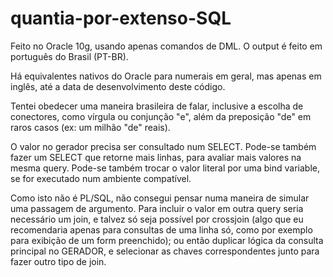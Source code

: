 # quantia-por-extenso-SQL

Feito no Oracle 10g, usando apenas comandos de DML. O output é feito em português do Brasil (PT-BR).

Há equivalentes nativos do Oracle para numerais em geral, mas apenas em inglês, até a data de desenvolvimento deste código.

Tentei obedecer uma maneira brasileira de falar, inclusive a escolha de conectores, como vírgula ou conjunção "e", além da preposição "de" em raros casos (ex: um milhão "de" reais).

O valor no gerador precisa ser consultado num SELECT. Pode-se também fazer um SELECT que retorne mais linhas, para avaliar mais valores na mesma query. Pode-se também trocar o valor literal por uma bind variable, se for executado num ambiente compatível.

Como isto não é PL/SQL, não consegui pensar numa maneira de simular uma passagem de argumento. Para incluir o valor em outra query seria necessário um join, e talvez só seja possível por crossjoin (algo que eu recomendaria apenas para consultas de uma linha só, como por exemplo para exibição de um form preenchido); ou então duplicar lógica da consulta principal no GERADOR, e selecionar as chaves correspondentes junto para fazer outro tipo de join.
